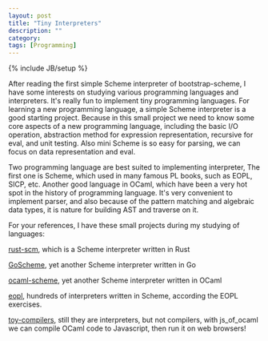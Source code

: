 ```yaml
---
layout: post
title: "Tiny Interpreters"
description: ""
category: 
tags: [Programming]
---
```


{% include JB/setup %}

After reading the first simple Scheme interpreter of bootstrap-scheme, I have some interests on studying various programming languages and interpreters. It's really fun to implement tiny programming languages. For learning a new programming language, a simple Scheme interpreter is a good starting project. Because in this small project we need to know some core aspects of a new programming language, including the basic I/O operation, abstraction method for expression representation, recursive for eval, and unit testing. Also mini Scheme is so easy for parsing, we can focus on data representation and eval.

Two programming language are best suited to implementing  interpreter, The first one is Scheme, which used in many famous PL books, such as EOPL, SICP, etc. Another good language in OCaml,
which have been a very hot spot in the history of programming language. It's very convenient to implement parser, and also because of the pattern matching and algebraic data types, it is nature for building AST and traverse on it.


For your references, I have these small projects during my studying of languages:

[rust-scm](https://github.com/chenyukang/rust-scm), which is a Scheme interpreter written in Rust

[GoScheme](https://github.com/chenyukang/GoScheme), yet another Scheme interpreter written in Go

[ocaml-scheme](https://github.com/chenyukang/ocaml-scheme), yet another Scheme interpreter written in OCaml

[eopl](https://github.com/chenyukang/eopl), hundreds of interpreters written in Scheme, according the EOPL exercises.

[toy-compilers](https://github.com/chenyukang/toy-compilers), still they are interpreters, but not compilers, with js_of_ocaml we can compile OCaml code to Javascript, then run it on web browsers!